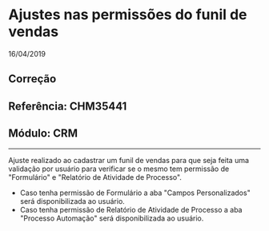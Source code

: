 # Ajustes nas permissões do funil de vendas
16/04/2019
## Correção
## Referência: CHM35441
## Módulo: CRM
***

Ajuste realizado ao cadastrar um funil de vendas para que seja feita uma validação por usuário para verificar se o mesmo tem permissão de "Formulário" e "Relatório de Atividade de Processo".

* Caso tenha permissão de Formulário a aba "Campos Personalizados" será disponibilizada ao usuário.
* Caso tenha permissão de Relatório de Atividade de Processo a aba "Processo Automação" será disponibilizada ao usuário.
